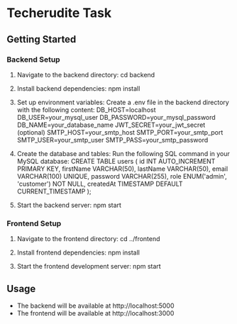 # Techerudite Task

## Getting Started

### Backend Setup

1. Navigate to the backend directory:
   cd backend

2. Install backend dependencies:
   npm install

3. Set up environment variables:
   Create a .env file in the backend directory with the following content:
   DB_HOST=localhost
   DB_USER=your_mysql_user
   DB_PASSWORD=your_mysql_password
   DB_NAME=your_database_name
   JWT_SECRET=your_jwt_secret
   (optional)
   SMTP_HOST=your_smtp_host
   SMTP_PORT=your_smtp_port
   SMTP_USER=your_smtp_user
   SMTP_PASS=your_smtp_password

5. Create the database and tables:
   Run the following SQL command in your MySQL database:
   CREATE TABLE users (
     id INT AUTO_INCREMENT PRIMARY KEY,
     firstName VARCHAR(50),
     lastName VARCHAR(50),
     email VARCHAR(100) UNIQUE,
     password VARCHAR(255),
     role ENUM('admin', 'customer') NOT NULL,
     createdAt TIMESTAMP DEFAULT CURRENT_TIMESTAMP
   );

6. Start the backend server:
   npm start

### Frontend Setup

1. Navigate to the frontend directory:
   cd ../frontend

2. Install frontend dependencies:
   npm install

3. Start the frontend development server:
   npm start

## Usage

- The backend will be available at http://localhost:5000
- The frontend will be available at http://localhost:3000

